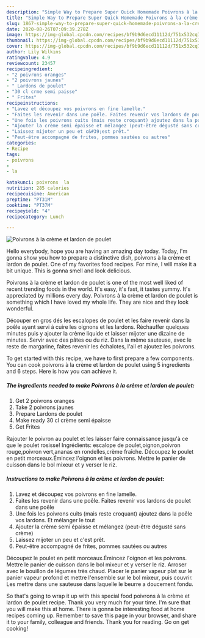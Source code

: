 ```yaml
---
description: "Simple Way to Prepare Super Quick Homemade Poivrons à la crème et lardon de poulet"
title: "Simple Way to Prepare Super Quick Homemade Poivrons à la crème et lardon de poulet"
slug: 1867-simple-way-to-prepare-super-quick-homemade-poivrons-a-la-creme-et-lardon-de-poulet
date: 2020-08-26T07:09:39.278Z
image: https://img-global.cpcdn.com/recipes/bf9b9d6ecd11112d/751x532cq70/poivrons-a-la-creme-et-lardon-de-poulet-photo-principale-de-la-recette.jpg
thumbnail: https://img-global.cpcdn.com/recipes/bf9b9d6ecd11112d/751x532cq70/poivrons-a-la-creme-et-lardon-de-poulet-photo-principale-de-la-recette.jpg
cover: https://img-global.cpcdn.com/recipes/bf9b9d6ecd11112d/751x532cq70/poivrons-a-la-creme-et-lardon-de-poulet-photo-principale-de-la-recette.jpg
author: Lily Wilkins
ratingvalue: 4.9
reviewcount: 23457
recipeingredient:
- "2 poivrons oranges"
- "2 poivrons jaunes"
- " Lardons de poulet"
- "30 cl crme semi paisse"
- " Frites"
recipeinstructions:
- "Lavez et découpez vos poivrons en fine lamelle."
- "Faites les revenir dans une poêle. Faites revenir vos lardons de poulet dans une poêle"
- "Une fois les poivrons cuits (mais reste croquant) ajoutez dans la poêle vos lardons. Et mélanger le tout"
- "Ajouter la crème semi épaisse et mélangez (peut-être dégusté sans crème)"
- "Laissez mijoter un peu et c&#39;est prêt."
- "Peut-être accompagné de frites, pommes sautées ou autres"
categories:
- Recipe
tags:
- poivrons
- 
- la

katakunci: poivrons  la 
nutrition: 285 calories
recipecuisine: American
preptime: "PT31M"
cooktime: "PT37M"
recipeyield: "4"
recipecategory: Lunch

---
```



![Poivrons à la crème et lardon de poulet](https://img-global.cpcdn.com/recipes/bf9b9d6ecd11112d/751x532cq70/poivrons-a-la-creme-et-lardon-de-poulet-photo-principale-de-la-recette.jpg)

Hello everybody, hope you are having an amazing day today. Today, I'm gonna show you how to prepare a distinctive dish, poivrons à la crème et lardon de poulet. One of my favorites food recipes. For mine, I will make it a bit unique. This is gonna smell and look delicious.

Poivrons à la crème et lardon de poulet is one of the most well liked of recent trending foods in the world. It's easy, it's fast, it tastes yummy. It's appreciated by millions every day. Poivrons à la crème et lardon de poulet is something which I have loved my whole life. They are nice and they look wonderful.

Découper en gros dés les escalopes de poulet et les faire revenir dans la poêle ayant servi à cuire les oignons et les lardons. Réchauffer quelques minutes puis y ajouter la crème liquide et laisser mijoter une dizaine de minutes. Servir avec des pâtes ou du riz. Dans la même sauteuse, avec le reste de margarine, faites revenir les échalotes, l&#39;ail et ajoutez les poivrons.


To get started with this recipe, we have to first prepare a few components. You can cook poivrons à la crème et lardon de poulet using 5 ingredients and 6 steps. Here is how you can achieve it.

<!--inarticleads1-->

##### The ingredients needed to make Poivrons à la crème et lardon de poulet:

1. Get 2 poivrons oranges
1. Take 2 poivrons jaunes
1. Prepare  Lardons de poulet
1. Make ready 30 cl crème semi épaisse
1. Get  Frites


Rajouter le poivron au poulet et les laisser faire connaissance jusqu&#39;à ce que le poulet rosisse! Ingrédients: escalope de poulet,oignon,poivron rouge,poivron vert,ananas en rondelles,crème fraîche. Découpez le poulet en petit morceaux.Émincez l&#39;oignon et les poivrons. Mettre le panier de cuisson dans le bol mixeur et y verser le riz. 

<!--inarticleads2-->

##### Instructions to make Poivrons à la crème et lardon de poulet:

1. Lavez et découpez vos poivrons en fine lamelle.
1. Faites les revenir dans une poêle. Faites revenir vos lardons de poulet dans une poêle
1. Une fois les poivrons cuits (mais reste croquant) ajoutez dans la poêle vos lardons. Et mélanger le tout
1. Ajouter la crème semi épaisse et mélangez (peut-être dégusté sans crème)
1. Laissez mijoter un peu et c&#39;est prêt.
1. Peut-être accompagné de frites, pommes sautées ou autres


Découpez le poulet en petit morceaux.Émincez l&#39;oignon et les poivrons. Mettre le panier de cuisson dans le bol mixeur et y verser le riz. Arroser avec le bouillon de légumes très chaud. Placer le panier vapeur plat sur le panier vapeur profond et mettre l&#39;ensemble sur le bol mixeur, puis couvrir. Les mettre dans une sauteuse dans laquelle le beurre a doucement fondu. 

So that's going to wrap it up with this special food poivrons à la crème et lardon de poulet recipe. Thank you very much for your time. I'm sure that you will make this at home. There is gonna be interesting food at home recipes coming up. Remember to save this page in your browser, and share it to your family, colleague and friends. Thank you for reading. Go on get cooking!
